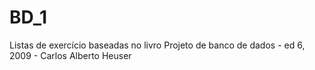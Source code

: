 # BD_1

Listas de exercício baseadas no livro Projeto de banco de dados - ed 6, 2009 - Carlos Alberto Heuser
